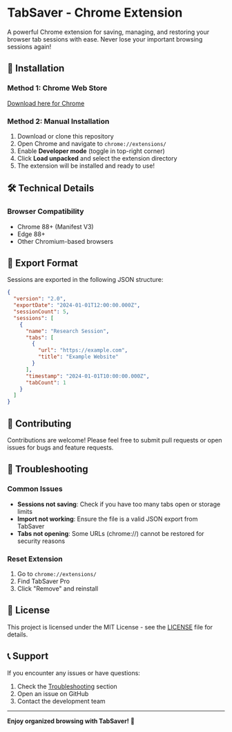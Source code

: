 # TabSaver - Chrome Extension

A powerful Chrome extension for saving, managing, and restoring your browser tab sessions with ease. Never lose your important browsing sessions again!

## 🚀 Installation

### Method 1: Chrome Web Store
[Download here for Chrome](https://chromewebstore.google.com/detail/mobfpciccpcdilohdmaahldgkdlpmnmm?utm_source=item-share-cb)

### Method 2: Manual Installation
1. Download or clone this repository
2. Open Chrome and navigate to `chrome://extensions/`
3. Enable **Developer mode** (toggle in top-right corner)
4. Click **Load unpacked** and select the extension directory
5. The extension will be installed and ready to use!

## 🛠 Technical Details

### Browser Compatibility
- Chrome 88+ (Manifest V3)
- Edge 88+
- Other Chromium-based browsers

## 📝 Export Format

Sessions are exported in the following JSON structure:
```json
{
  "version": "2.0",
  "exportDate": "2024-01-01T12:00:00.000Z",
  "sessionCount": 5,
  "sessions": [
    {
      "name": "Research Session",
      "tabs": [
        {
          "url": "https://example.com",
          "title": "Example Website"
        }
      ],
      "timestamp": "2024-01-01T10:00:00.000Z",
      "tabCount": 1
    }
  ]
}
```

## 🤝 Contributing

Contributions are welcome! Please feel free to submit pull requests or open issues for bugs and feature requests.

## 🐛 Troubleshooting

### Common Issues
- **Sessions not saving**: Check if you have too many tabs open or storage limits
- **Import not working**: Ensure the file is a valid JSON export from TabSaver
- **Tabs not opening**: Some URLs (chrome://) cannot be restored for security reasons

### Reset Extension
1. Go to `chrome://extensions/`
2. Find TabSaver Pro
3. Click "Remove" and reinstall

## 📄 License

This project is licensed under the MIT License - see the [LICENSE](LICENSE) file for details.

## 📞 Support

If you encounter any issues or have questions:
1. Check the [Troubleshooting](#troubleshooting) section
2. Open an issue on GitHub
3. Contact the development team

---

**Enjoy organized browsing with TabSaver!** 🚀
